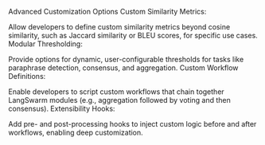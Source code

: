 Advanced Customization Options
Custom Similarity Metrics:

Allow developers to define custom similarity metrics beyond cosine similarity, such as Jaccard similarity or BLEU scores, for specific use cases.
Modular Thresholding:

Provide options for dynamic, user-configurable thresholds for tasks like paraphrase detection, consensus, and aggregation.
Custom Workflow Definitions:

Enable developers to script custom workflows that chain together LangSwarm modules (e.g., aggregation followed by voting and then consensus).
Extensibility Hooks:

Add pre- and post-processing hooks to inject custom logic before and after workflows, enabling deep customization.
